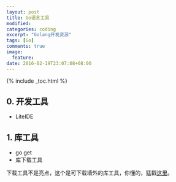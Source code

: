 ```yaml
---
layout: post
title: Go语言工具
modified:
categories: coding
excerpt: "Golang开发资源"
tags: [Go]
comments: true
image:
  feature:
date: 2016-02-19T23:07:08+08:00
---
```


{% include _toc.html %}

## 0. 开发工具

* LiteIDE

## 1. 库工具

* go get
* 库下载工具
  
 下载工具不是亮点，这个是可下载墙外的库工具，你懂的，猛戳[这里](http://golangtc.com/download/package)。